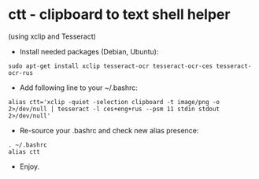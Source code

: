 ctt - clipboard to text shell helper
====================================
(using xclip and Tesseract)

- Install needed packages (Debian, Ubuntu):

```
sudo apt-get install xclip tesseract-ocr tesseract-ocr-ces tesseract-ocr-rus
```

- Add following line to your ~/.bashrc:

```
alias ctt='xclip -quiet -selection clipboard -t image/png -o 2>/dev/null | tesseract -l ces+eng+rus --psm 11 stdin stdout 2>/dev/null'
```

- Re-source your .bashrc and check new alias presence:
```
. ~/.bashrc
alias ctt
```

- Enjoy.
